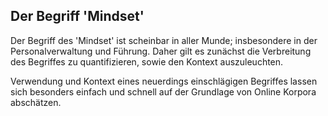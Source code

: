 ## Der Begriff 'Mindset'

Der Begriff des 'Mindset' ist scheinbar in aller Munde; insbesondere in der Personalverwaltung und Führung.
Daher gilt es zunächst die Verbreitung des Begriffes zu quantifizieren, sowie den Kontext auszuleuchten.

Verwendung und Kontext eines neuerdings einschlägigen Begriffes lassen sich besonders einfach und schnell auf der Grundlage von Online Korpora abschätzen.

